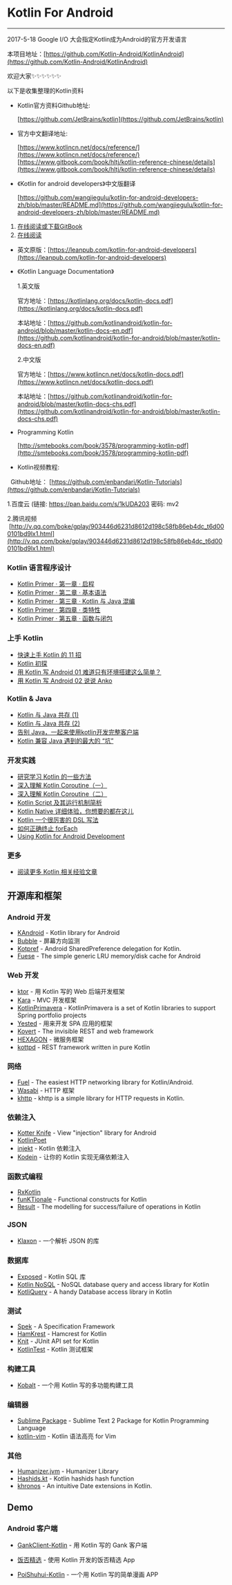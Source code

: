 # Kotlin For Android

---
2017-5-18 Google I/O 大会指定Kotlin成为Android的官方开发语言

本项目地址：[https://github.com/Kotlin-Android/KotlinAndroid](https://github.com/Kotlin-Android/KotlinAndroid)

欢迎大家✨✨✨✨✨✨

以下是收集整理的Kotlin资料

- Kotlin官方资料Github地址:

    [https://github.com/JetBrains/kotlin](https://github.com/JetBrains/kotlin)

- 官方中文翻译地址:

    [https://www.kotlincn.net/docs/reference/](https://www.kotlincn.net/docs/reference/)
    [https://www.gitbook.com/book/hltj/kotlin-reference-chinese/details](https://www.gitbook.com/book/hltj/kotlin-reference-chinese/details)

- 《Kotlin for android developers》中文版翻译

    [https://github.com/wangjiegulu/kotlin-for-android-developers-zh/blob/master/README.md](https://github.com/wangjiegulu/kotlin-for-android-developers-zh/blob/master/README.md)
1. [在线阅读或下载GitBook](https://www.gitbook.com/book/wangjiegulu/kotlin-for-android-developers-zh/details)
2. [在线阅读](https://github.com/wangjiegulu/kotlin-for-android-developers-zh/blob/master/SUMMARY.md)

- 英文原版：[https://leanpub.com/kotlin-for-android-developers](https://leanpub.com/kotlin-for-android-developers)

- 《Kotlin Language Documentation》

	1.英文版  

  官方地址：[https://kotlinlang.org/docs/kotlin-docs.pdf](https://kotlinlang.org/docs/kotlin-docs.pdf)

  本站地址：[https://github.com/kotlinandroid/kotlin-for-android/blob/master/kotlin-docs-en.pdf](https://github.com/kotlinandroid/kotlin-for-android/blob/master/kotlin-docs-en.pdf)

  2.中文版  

  官方地址：[https://www.kotlincn.net/docs/kotlin-docs.pdf](https://www.kotlincn.net/docs/kotlin-docs.pdf)

  本站地址：[https://github.com/kotlinandroid/kotlin-for-android/blob/master/kotlin-docs-chs.pdf](https://github.com/kotlinandroid/kotlin-for-android/blob/master/kotlin-docs-chs.pdf)

-	Programming Kotlin   

	[http://smtebooks.com/book/3578/programming-kotlin-pdf](http://smtebooks.com/book/3578/programming-kotlin-pdf)

- Kotlin视频教程:

   Github地址： [https://github.com/enbandari/Kotlin-Tutorials](https://github.com/enbandari/Kotlin-Tutorials)

   1.百度云  (链接: https://pan.baidu.com/s/1kUDA203 密码: mv2

   2.腾讯视频    [http://v.qq.com/boke/gplay/903446d6231d8612d198c58fb86eb4dc_t6d000101bd9lx1.html](http://v.qq.com/boke/gplay/903446d6231d8612d198c58fb86eb4dc_t6d000101bd9lx1.html)

   ### Kotlin 语言程序设计

   - [Kotlin Primer · 第一章 · 启程](https://juejin.im/entry/5893ff2f8d6d81006c4a9565/detail)
   - [Kotlin Primer · 第二章 · 基本语法](https://juejin.im/entry/58955ed9b123db16a395cf9b/detail)
   - [Kotlin Primer · 第三章 · Kotlin 与 Java 混编](https://juejin.im/entry/589aaab11b69e60059aa0b1e/detail)
   - [Kotlin Primer · 第四章 · 类特性](https://juejin.im/entry/58b3d0ba8fd9c50063e142f8/detail)
   - [Kotlin Primer · 第五章 · 函数与闭包](https://juejin.im/entry/58fcaab95c497d005800743c/detail)

   ### 上手 Kotlin

   - [快速上手 Kotlin 的 11 招](https://juejin.im/entry/58c79d591b69e6006bebfd41/detail)
   - [Kotlin 初探](https://juejin.im/post/59006ef95c497d00581a8d7c)
   - [用 Kotlin 写 Android 01 难道只有环境搭建这么简单？](https://juejin.im/entry/587ce6198d6d810058d47242/detail)
   - [用 Kotlin 写 Android 02 说说 Anko](https://juejin.im/entry/58857f978fd9c50067fc404d/detail)

   ### Kotlin & Java

   - [Kotlin 与 Java 共存 (1)](https://juejin.im/entry/5858c87161ff4b006cb7a7e1/detail)
   - [Kotlin 与 Java 共存 (2)](https://juejin.im/entry/5858c8f78d6d810065c21a2c/detail)
   - [告别 Java，一起来使用kotlin开发完整客户端](https://juejin.im/post/583b042461ff4b007ecf00ff)
   - [Kotlin 兼容 Java 遇到的最大的 “坑”](https://juejin.im/entry/58e19fd12f301e006214b88c/detail)

   ### 开发实践

   - [研究学习 Kotlin 的一些方法](https://juejin.im/entry/5910833eac502e0065523c34/detail)
   - [深入理解 Kotlin Coroutine（一）](https://juejin.im/entry/588ff7cd2f301e0069fd4fec/detail)
   - [深入理解 Kotlin Coroutine（二）](https://juejin.im/entry/58985f392f301e0069195409/detail)
   - [Kotlin Script 及其运行机制简析](https://juejin.im/entry/58c79d20a22b9d0058baba9a/detail)
   - [Kotlin Native 详细体验，你想要的都在这儿](https://juejin.im/entry/58f42b595c497d006c940e12/detail)
   - [Kotlin 一个很厉害的 DSL 写法](https://juejin.im/entry/591adc7ca0bb9f005f079bcd/detail)
   - [如何正确终止 forEach](https://juejin.im/post/58fd31dd8d6d8100589813bf)
   - [Using Kotlin for Android Development](http://itangqi.me/2017/03/28/using-kotlin-for-android-development/)

   ### 更多

   - [阅读更多 Kotlin 相关经验文章](https://juejin.im/tag/Kotlin)


   ## 开源库和框架

   ### Android 开发

   - [KAndroid](https://github.com/pawegio/KAndroid) - Kotlin library for Android
   - [Bubble](https://github.com/TouK/bubble) - 屏幕方向监测
   - [Kotpref](https://github.com/chibatching/Kotpref) - Android SharedPreference delegation for Kotlin.
   - [Fuese](https://github.com/kittinunf/Fuse) - The simple generic LRU memory/disk cache for Android

   ### Web 开发

   - [ktor](https://github.com/Kotlin/ktor) - 用 Kotlin 写的 Web 后端开发框架
   - [Kara](http://karaframework.com/) - MVC 开发框架
   - [KotlinPrimavera](https://github.com/MarioAriasC/KotlinPrimavera) - KotlinPrimavera is a set of Kotlin libraries to support Spring portfolio projects
   - [Yested](https://github.com/jean79/yested) - 用来开发 SPA 应用的框架
   - [Kovert](https://github.com/kohesive/kovert) - The invisible REST and web framework
   - [HEXAGON](https://github.com/jaguililla/hexagon) - 微服务框架
   - [kottpd](https://github.com/gimlet2/kottpd) - REST framework written in pure Kotlin

   ### 网络

   - [Fuel](https://github.com/kittinunf/Fuel) - The easiest HTTP networking library for Kotlin/Android.
   - [Wasabi](https://github.com/wasabifx/wasabi) - HTTP 框架
   - [khttp](https://github.com/jkcclemens/khttp) - khttp is a simple library for HTTP requests in Kotlin.

   ### 依赖注入

   - [Kotter Knife](https://github.com/JakeWharton/kotterknife) - View "injection" library for Android
   - [KotlinPoet](https://github.com/square/kotlinpoet)
   - [injekt](https://github.com/kohesive/injekt) - Kotlin 依赖注入
   - [Kodein](https://github.com/SalomonBrys/Kodein) - 让你的 Kotlin 实现无痛依赖注入

   ### 函数式编程

   - [RxKotlin](https://github.com/ReactiveX/RxKotlin)
   - [funKTionale](https://github.com/MarioAriasC/funKTionale) - Functional constructs for Kotlin
   - [Result](https://github.com/kittinunf/Result) - The modelling for success/failure of operations in Kotlin

   ### JSON

   - [Klaxon](https://github.com/cbeust/klaxon) - 一个解析 JSON 的库

   ### 数据库

   - [Exposed](https://github.com/JetBrains/Exposed) - Kotlin SQL 库
   - [Kotlin NoSQL](https://github.com/cheptsov/kotlin-nosql) - NoSQL database query and access library for Kotlin
   - [KotliQuery](https://github.com/seratch/kotliquery) - A handy Database access library in Kotlin

   ### 测试

   - [Spek](http://spekframework.org/) - 	A Specification Framework
   - [HamKrest](https://github.com/npryce/hamkrest) - Hamcrest for Kotlin
   - [Knit](https://github.com/ntaro/knit) - JUnit API set for Kotlin
   - [KotlinTest](https://github.com/kotlintest/kotlintest) - Kotlin 测试框架

   ### 构建工具

   - [Kobalt](http://beust.com/kobalt/home/index.html) - 一个用 Kotlin 写的多功能构建工具

   ### 编辑器

   - [Sublime Package](https://github.com/vkostyukov/kotlin-sublime-package) - Sublime Text 2 Package for Kotlin Programming Language
   - [kotlin-vim](https://github.com/udalov/kotlin-vim) - Kotlin 语法高亮 for Vim

   ### 其他

   - [Humanizer.jvm](https://github.com/MehdiK/Humanizer.jvm) - Humanizer Library
   - [Hashids.kt](https://github.com/leprosus/kotlin-hashids) - Kotlin hashids hash function
   - [khronos](https://github.com/hotchemi/khronos) - An intuitive Date extensions in Kotlin.


   ## Demo

   ### Android 客户端

   - [GankClient-Kotlin](https://github.com/githubwing/GankClient-Kotlin) - 用 Kotlin 写的 Gank 客户端

   - [饭否精选](https://github.com/TonnyL/FanfouHandpick) - 使用 Kotlin 开发的饭否精选 App

   - [PoiShuhui-Kotlin](https://github.com/wuapnjie/PoiShuhui-Kotlin) - 一个用 Kotlin 写的简单漫画 APP
